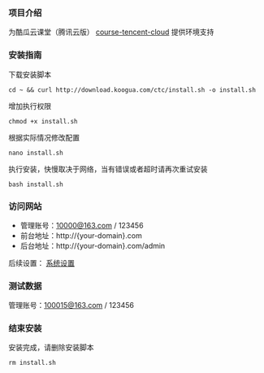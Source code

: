 ### 项目介绍

为酷瓜云课堂（腾讯云版） [course-tencent-cloud](https://gitee.com/koogua/course-tencent-cloud) 提供环境支持

### 安装指南

下载安装脚本

```
cd ~ && curl http://download.koogua.com/ctc/install.sh -o install.sh
```

增加执行权限

```
chmod +x install.sh
```

根据实际情况修改配置

```
nano install.sh
```

执行安装，快慢取决于网络，当有错误或者超时请再次重试安装

```
bash install.sh
```

### 访问网站

* 管理账号：10000@163.com / 123456
* 前台地址：http://{your-domain}.com
* 后台地址：http://{your-domain}.com/admin

后续设置： [系统设置](https://koogua.com/page/wiki)

   
### 测试数据

管理账号：100015@163.com / 123456

### 结束安装

安装完成，请删除安装脚本

```
rm install.sh
```